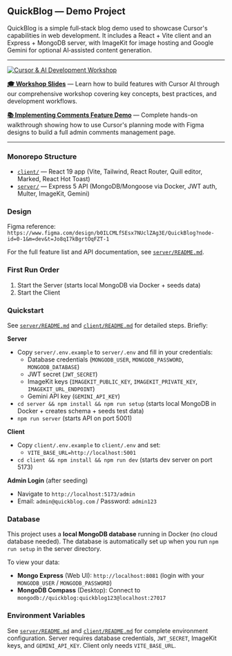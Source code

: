 ## QuickBlog — Demo Project

QuickBlog is a simple full‑stack blog demo used to showcase Cursor's capabilities in web development. It includes a React + Vite client and an Express + MongoDB server, with ImageKit for image hosting and Google Gemini for optional AI‑assisted content generation.

---

[![Cursor & AI Development Workshop](workshop-banner.png)](https://gamma.app/docs/Cursor-AI-Development-Workshop-sk3zpe30t3tw2sz?mode=present#card-hajs9rr3zuclvbt)

**[🎓 Workshop Slides](https://gamma.app/docs/Cursor-AI-Development-Workshop-sk3zpe30t3tw2sz?mode=present#card-hajs9rr3zuclvbt)** — Learn how to build features with Cursor AI through our comprehensive workshop covering key concepts, best practices, and development workflows.

**[📚 Implementing Comments Feature Demo](DEMO-COMMENTS-FEATURE.md)** — Complete hands-on walkthrough showing how to use Cursor's planning mode with Figma designs to build a full admin comments management page.

---

### Monorepo Structure
- [`client/`](client/README.md) — React 19 app (Vite, Tailwind, React Router, Quill editor, Marked, React Hot Toast)
- [`server/`](server/README.md) — Express 5 API (MongoDB/Mongoose via Docker, JWT auth, Multer, ImageKit, Gemini)

### Design
Figma reference: `https://www.figma.com/design/b0ILCMLfSEsx7NUclZAg3E/QuickBlog?node-id=0-1&m=dev&t=Jo8qI7kBgrtOqFZT-1`

For the full feature list and API documentation, see [`server/README.md`](server/README.md).

### First Run Order
1) Start the Server (starts local MongoDB via Docker + seeds data)
2) Start the Client

### Quickstart
See [`server/README.md`](server/README.md) and [`client/README.md`](client/README.md) for detailed steps. Briefly:

**Server**
- Copy `server/.env.example` to `server/.env` and fill in your credentials:
  - Database credentials (`MONGODB_USER`, `MONGODB_PASSWORD`, `MONGODB_DATABASE`)
  - JWT secret (`JWT_SECRET`)
  - ImageKit keys (`IMAGEKIT_PUBLIC_KEY`, `IMAGEKIT_PRIVATE_KEY`, `IMAGEKIT_URL_ENDPOINT`)
  - Gemini API key (`GEMINI_API_KEY`)
- `cd server && npm install && npm run setup` (starts local MongoDB in Docker + creates schema + seeds test data)
- `npm run server` (starts API on port 5001)

**Client**
- Copy `client/.env.example` to `client/.env` and set:
  - `VITE_BASE_URL=http://localhost:5001`
- `cd client && npm install && npm run dev` (starts dev server on port 5173)

**Admin Login** (after seeding)
- Navigate to `http://localhost:5173/admin`
- Email: `admin@quickblog.com` / Password: `admin123`

### Database
This project uses a **local MongoDB database** running in Docker (no cloud database needed). The database is automatically set up when you run `npm run setup` in the server directory.

To view your data:
- **Mongo Express** (Web UI): `http://localhost:8081` (login with your `MONGODB_USER` / `MONGODB_PASSWORD`)
- **MongoDB Compass** (Desktop): Connect to `mongodb://quickblog:quickblog123@localhost:27017`

### Environment Variables
See [`server/README.md`](server/README.md) and [`client/README.md`](client/README.md) for complete environment configuration. Server requires database credentials, `JWT_SECRET`, ImageKit keys, and `GEMINI_API_KEY`. Client only needs `VITE_BASE_URL`.


